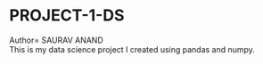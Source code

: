 # PROJECT-1-DS
Author= SAURAV ANAND
<br>
This is my data science project I created using pandas and numpy.
